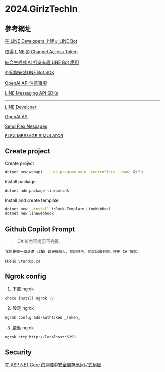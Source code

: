 # 2024.GirlzTechIn
## 參考網址
[在 LINE Developers 上建立 LINE Bot](https://datasciocean.tech/others/create-line-bot/)

[取得 LINE 的 Channel Access Token](https://hackmd.io/@rolence/SyGjWeEF2)

[結合⽣成式 AI 打造有趣 LINE Bot 應⽤](https://s.itho.me/ccms_slides/2023/7/28/c4764d62-8341-4f21-bb06-17146db20c94.pdf)

[介紹與安裝LINE Bot SDK](https://site.cc-work.com/WebUPD/school/ai-linebot/8_%E4%BD%BF%E7%94%A8%20LINE%20Bot%20SDK_v3.2.pdf)

[OpenAI API 注意事項](https://site.cc-work.com/WebUPD/school/ai-linebot/11_%E8%B7%9F%20OpenAI%20API%20%E4%BA%92%E5%8B%95_v1.2_20240506.pdf)

[LINE Messaging API SDKs](https://developers.line.biz/en/docs/messaging-api/line-bot-sdk/)

-----
[LINE Developer](https://developers.line.biz/)

[OpenAI API](https://platform.openai.com/)

[Send Flex Messages](https://developers.line.biz/en/docs/messaging-api/using-flex-messages/)

[FLEX MESSAGE SIMULATOR](https://developers.line.biz/flex-simulator/)

## Create project
Create project
``` bash
dotnet new webapi  --use-program-main -controllers --name Girlz
```

Install package
``` bash
dotnet add package linebotsdk
```

Install and create template
``` bash
dotnet new --install isRock.Template.LineWebHook  
dotnet new linewebhook
```

## Github Copilot Prompt
> C# 的內容提示不完善。

``` text
我想要做一個基礎 LINE 聊天機器人，我說甚麼，他就回復甚麼，使用 C# 撰寫。
```

``` text
找不到 Startup.cs
```

## Ngrok config

1. 下載 ngrok
``` bash
choco install ngrok -y
```

2. 設定 ngrok
``` bash
ngrok config add-authtoken _Token_
```

3. 啟動 ngrok
``` bash
ngrok http http://localhost:5258
```

## Security
[在 ASP.NET Core 的開發中安全儲存應用程式秘密](https://learn.microsoft.com/zh-tw/aspnet/core/security/app-secrets?view=aspnetcore-8.0&tabs=windows)